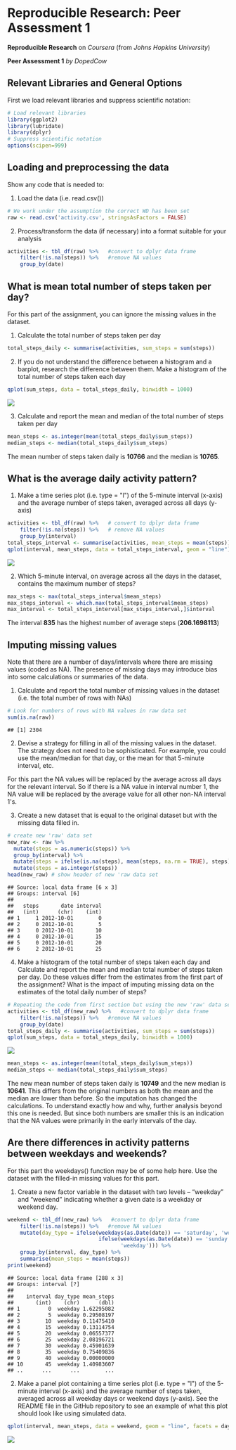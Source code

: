 # Reproducible Research: Peer Assessment 1
**Reproducible Research** on *Coursera* (from *Johns Hopkins University*)

**Peer Assessment 1** *by DopedCow*

## Relevant Libraries and General Options
First we load relevant libraries and suppress scientific notation:

```r
# Load relevant libraries
library(ggplot2)
library(lubridate)
library(dplyr)
# Suppress scientific notation
options(scipen=999)
```

## Loading and preprocessing the data
Show any code that is needed to:

1. Load the data (i.e. read.csv())

```r
# We work under the assumption the correct WD has been set
raw <- read.csv('activity.csv', stringsAsFactors = FALSE)
```

2. Process/transform the data (if necessary) into a format suitable for your analysis

```r
activities <- tbl_df(raw) %>%   #convert to dplyr data frame
    filter(!is.na(steps)) %>%   #remove NA values
    group_by(date)
```

## What is mean total number of steps taken per day?
For this part of the assignment, you can ignore the missing values in the dataset.

1. Calculate the total number of steps taken per day

```r
total_steps_daily <- summarise(activities, sum_steps = sum(steps))
```

2. If you do not understand the difference between a histogram and a barplot, research the difference between them. Make a histogram of the total number of steps taken each day

```r
qplot(sum_steps, data = total_steps_daily, binwidth = 1000)
```

![](PA1_template_files/figure-html/unnamed-chunk-4-1.png) 

3. Calculate and report the mean and median of the total number of steps taken per day

```r
mean_steps <- as.integer(mean(total_steps_daily$sum_steps))
median_steps <- median(total_steps_daily$sum_steps)
```
The mean number of steps taken daily is **10766** and the median is **10765**.

## What is the average daily activity pattern?
1. Make a time series plot (i.e. type = "l") of the 5-minute interval (x-axis) and the average number of steps taken, averaged across all days (y-axis)

```r
activities <- tbl_df(raw) %>%   # convert to dplyr data frame
    filter(!is.na(steps)) %>%   # remove NA values
    group_by(interval)
total_steps_interval <- summarise(activities, mean_steps = mean(steps))
qplot(interval, mean_steps, data = total_steps_interval, geom = "line")
```

![](PA1_template_files/figure-html/unnamed-chunk-6-1.png) 

2. Which 5-minute interval, on average across all the days in the dataset, contains the maximum number of steps?

```r
max_steps <- max(total_steps_interval$mean_steps)
max_steps_interval <- which.max(total_steps_interval$mean_steps)
max_interval <- total_steps_interval[max_steps_interval,]$interval
```
The interval **835** has the highest number of average steps (**206.1698113**)

## Imputing missing values
Note that there are a number of days/intervals where there are missing values (coded as NA). The presence of missing days may introduce bias into some calculations or summaries of the data.

1. Calculate and report the total number of missing values in the dataset (i.e. the total number of rows with NAs)

```r
# Look for numbers of rows with NA values in raw data set
sum(is.na(raw))
```

```
## [1] 2304
```

2. Devise a strategy for filling in all of the missing values in the dataset. The strategy does not need to be sophisticated. For example, you could use the mean/median for that day, or the mean for that 5-minute interval, etc.

For this part the NA values will be replaced by the average across all days for the relevant interval. So if there is a NA value in interval number 1, the NA value will be replaced by the average value for all other non-NA interval 1's.

3. Create a new dataset that is equal to the original dataset but with the missing data filled in.

```r
# create new 'raw' data set
new_raw <- raw %>%
  mutate(steps = as.numeric(steps)) %>%
  group_by(interval) %>%
  mutate(steps = ifelse(is.na(steps), mean(steps, na.rm = TRUE), steps)) %>%
  mutate(steps = as.integer(steps))
head(new_raw) # show header of new 'raw data set
```

```
## Source: local data frame [6 x 3]
## Groups: interval [6]
## 
##   steps       date interval
##   (int)      (chr)    (int)
## 1     1 2012-10-01        0
## 2     0 2012-10-01        5
## 3     0 2012-10-01       10
## 4     0 2012-10-01       15
## 5     0 2012-10-01       20
## 6     2 2012-10-01       25
```

4. Make a histogram of the total number of steps taken each day and Calculate and report the mean and median total number of steps taken per day. Do these values differ from the estimates from the first part of the assignment? What is the impact of imputing missing data on the estimates of the total daily number of steps?


```r
# Repeating the code from first section but using the new 'raw' data set.
activities <- tbl_df(new_raw) %>%   #convert to dplyr data frame
    filter(!is.na(steps)) %>%   #remove NA values
    group_by(date)
total_steps_daily <- summarise(activities, sum_steps = sum(steps))
qplot(sum_steps, data = total_steps_daily, binwidth = 1000)
```

![](PA1_template_files/figure-html/unnamed-chunk-10-1.png) 

```r
mean_steps <- as.integer(mean(total_steps_daily$sum_steps))
median_steps <- median(total_steps_daily$sum_steps)
```
The new mean number of steps taken daily is **10749** and the new median is **10641**. This differs from the original numbers as both the mean and the median are lower than before. So the imputation has changed the calculations. To understand exactly how and why, further analysis beyond this one is needed. But since both numbers are smaller this is an indication that the NA values were primarily in the early intervals of the day.

## Are there differences in activity patterns between weekdays and weekends?
For this part the weekdays() function may be of some help here. Use the dataset with the filled-in missing values for this part.

1. Create a new factor variable in the dataset with two levels – “weekday” and “weekend” indicating whether a given date is a weekday or weekend day.

```r
weekend <- tbl_df(new_raw) %>%   #convert to dplyr data frame
    filter(!is.na(steps)) %>%   #remove NA values
    mutate(day_type = ifelse(weekdays(as.Date(date)) == 'saturday', 'weekend',
                             ifelse(weekdays(as.Date(date)) == 'sunday', 'weekend',
                                    'weekday'))) %>%
    group_by(interval, day_type) %>%
    summarise(mean_steps = mean(steps))
print(weekend)
```

```
## Source: local data frame [288 x 3]
## Groups: interval [?]
## 
##    interval day_type mean_steps
##       (int)    (chr)      (dbl)
## 1         0  weekday 1.62295082
## 2         5  weekday 0.29508197
## 3        10  weekday 0.11475410
## 4        15  weekday 0.13114754
## 5        20  weekday 0.06557377
## 6        25  weekday 2.08196721
## 7        30  weekday 0.45901639
## 8        35  weekday 0.75409836
## 9        40  weekday 0.00000000
## 10       45  weekday 1.40983607
## ..      ...      ...        ...
```

2. Make a panel plot containing a time series plot (i.e. type = "l") of the 5-minute interval (x-axis) and the average number of steps taken, averaged across all weekday days or weekend days (y-axis). See the README file in the GitHub repository to see an example of what this plot should look like using simulated data.

```r
qplot(interval, mean_steps, data = weekend, geom = "line", facets = day_type~.)
```

![](PA1_template_files/figure-html/unnamed-chunk-12-1.png) 
